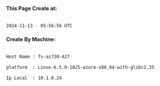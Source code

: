 
   
#### This Page Create at:

```bash

2024-11-13 - 05:56:56 UTC

```

#### Create By Machine:

```bash

Host Name : fv-az730-427

platform  : Linux-6.5.0-1025-azure-x86_64-with-glibc2.35

Ip Local  : 10.1.0.24

```

